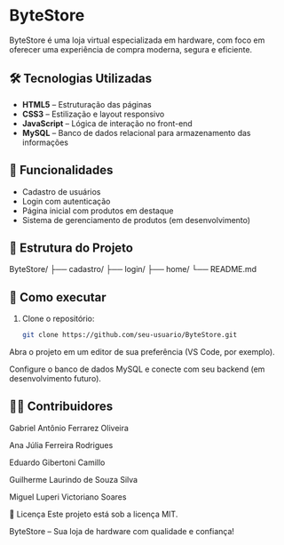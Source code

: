 # ByteStore

ByteStore é uma loja virtual especializada em hardware, com foco em oferecer uma experiência de compra moderna, segura e eficiente.

## 🛠 Tecnologias Utilizadas

- **HTML5** – Estruturação das páginas  
- **CSS3** – Estilização e layout responsivo  
- **JavaScript** – Lógica de interação no front-end  
- **MySQL** – Banco de dados relacional para armazenamento das informações  

## 📌 Funcionalidades

- Cadastro de usuários  
- Login com autenticação  
- Página inicial com produtos em destaque  
- Sistema de gerenciamento de produtos (em desenvolvimento)  

## 📁 Estrutura do Projeto

ByteStore/
├── cadastro/
├── login/
├── home/
└── README.md


## 🚀 Como executar

1. Clone o repositório:
   ```bash
   git clone https://github.com/seu-usuario/ByteStore.git

Abra o projeto em um editor de sua preferência (VS Code, por exemplo).

Configure o banco de dados MySQL e conecte com seu backend (em desenvolvimento futuro).

## 👨‍💻 Contribuidores
Gabriel Antônio Ferrarez Oliveira

Ana Júlia Ferreira Rodrigues

Eduardo Gibertoni Camillo

Guilherme Laurindo de Souza Silva

Miguel Luperi Victoriano Soares

📄 Licença
Este projeto está sob a licença MIT.

ByteStore – Sua loja de hardware com qualidade e confiança!